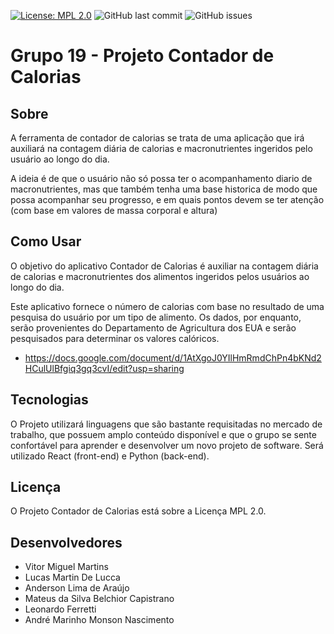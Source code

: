 [![License: MPL 2.0](https://img.shields.io/badge/License-MPL_2.0-brightgreen.svg)](https://opensource.org/licenses/MPL-2.0) <img alt="GitHub last commit" src="https://img.shields.io/github/last-commit/ES-UFABC/Contador-de-calorias"> <img alt="GitHub issues" src="https://img.shields.io/github/issues/ES-UFABC/Contador-de-calorias">

# Grupo 19 - Projeto Contador de Calorias 

## Sobre
A ferramenta de contador de calorias se trata de uma aplicação que irá auxiliará na contagem diária de calorias e macronutrientes ingeridos pelo usuário ao longo do dia.

A ideia é de que o usuário não só possa ter o acompanhamento diario de macronutrientes, mas que também tenha uma base historica de modo que possa acompanhar seu progresso, e em quais pontos devem se ter atenção (com base em valores de massa corporal e altura)

## Como Usar

O objetivo do aplicativo Contador de Calorias é auxiliar na contagem diária de calorias e macronutrientes dos alimentos ingeridos pelos usuários ao longo do dia.

Este aplicativo fornece o número de calorias com base no resultado de uma pesquisa do usuário por um tipo de alimento. Os dados, por enquanto, serão provenientes do Departamento de Agricultura dos EUA e serão pesquisados para determinar os valores calóricos.

* https://docs.google.com/document/d/1AtXgoJ0YIlHmRmdChPn4bKNd2HCulUlBfgiq3gq3cvI/edit?usp=sharing

## Tecnologias

O Projeto utilizará linguagens que são bastante requisitadas no mercado de trabalho, que possuem amplo conteúdo disponível e que o grupo se sente confortável para aprender e desenvolver um novo projeto de software. Será utilizado React (front-end) e Python (back-end).


## Licença

O Projeto Contador de Calorias está sobre a Licença MPL 2.0.

## Desenvolvedores

- Vitor Miguel Martins
- Lucas Martin De Lucca 
- Anderson Lima de Araújo 
- Mateus da Silva Belchior Capistrano
- Leonardo Ferretti
- André Marinho Monson Nascimento 
